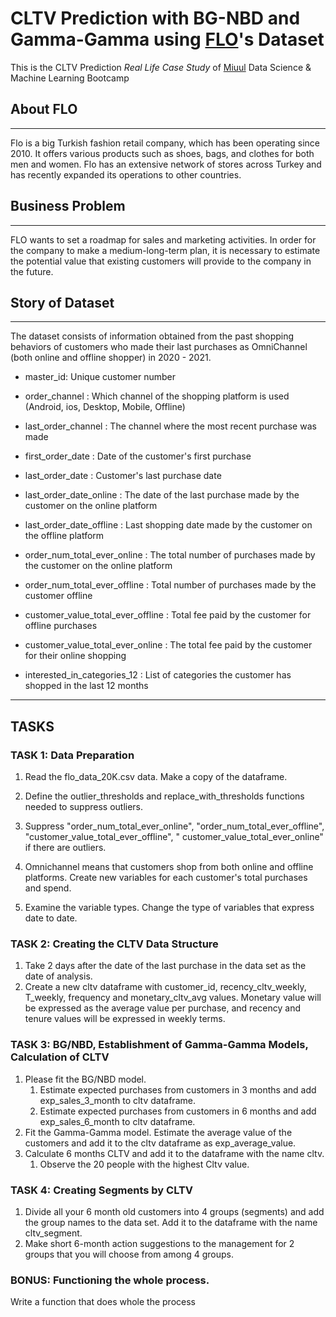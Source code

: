 # CLTV Prediction with BG-NBD and Gamma-Gamma using [FLO](https://www.flo.com.tr/)'s Dataset

This is the CLTV Prediction _Real Life Case Study_ of [Miuul](https://miuul.com/) Data Science & Machine Learning
Bootcamp

## About FLO

---
Flo is a big Turkish fashion retail company, which has been operating since 2010. It offers various
products
such as shoes, bags, and clothes for both men and women. Flo has an extensive network of stores across Turkey and has
recently expanded its operations to other countries.

## Business Problem

---

FLO wants to set a roadmap for sales and marketing activities.
In order for the company to make a medium-long-term plan, it is necessary to estimate the potential value that existing
customers will provide to the company in the future.

## Story of Dataset

---

The dataset consists of information obtained from the past shopping behaviors of
customers who made their last purchases as OmniChannel (both online and offline shopper) in 2020 - 2021.

- master_id: Unique customer number

- order_channel : Which channel of the shopping platform is used (Android, ios, Desktop, Mobile, Offline)

- last_order_channel : The channel where the most recent purchase was made

- first_order_date : Date of the customer's first purchase

- last_order_date : Customer's last purchase date

- last_order_date_online : The date of the last purchase made by the customer on the online platform

- last_order_date_offline : Last shopping date made by the customer on the offline platform

- order_num_total_ever_online : The total number of purchases made by the customer on the online platform

- order_num_total_ever_offline : Total number of purchases made by the customer offline

- customer_value_total_ever_offline : Total fee paid by the customer for offline purchases

- customer_value_total_ever_online : The total fee paid by the customer for their online shopping

- interested_in_categories_12 : List of categories the customer has shopped in the last 12 months

---

## TASKS

### TASK 1: Data Preparation

1. Read the flo_data_20K.csv data. Make a copy of the dataframe.

2. Define the outlier_thresholds and replace_with_thresholds functions needed to suppress outliers.

3. Suppress "order_num_total_ever_online", "order_num_total_ever_offline", "customer_value_total_ever_offline", "
   customer_value_total_ever_online" if there are outliers.
4. Omnichannel means that customers shop from both online and offline platforms. Create new variables for each
   customer's total purchases and spend.
5. Examine the variable types. Change the type of variables that express date to date.

### TASK 2: Creating the CLTV Data Structure

1. Take 2 days after the date of the last purchase in the data set as the date of analysis.
2. Create a new cltv dataframe with customer_id, recency_cltv_weekly, T_weekly, frequency and monetary_cltv_avg values.
   Monetary value will be expressed as the average value per purchase, and recency and tenure values will be expressed
   in weekly terms.

### TASK 3: BG/NBD, Establishment of Gamma-Gamma Models, Calculation of CLTV

1. Please fit the BG/NBD model.
    1. Estimate expected purchases from customers in 3 months and add exp_sales_3_month to cltv dataframe.
    2. Estimate expected purchases from customers in 6 months and add exp_sales_6_month to cltv dataframe.
2. Fit the Gamma-Gamma model. Estimate the average value of the customers and add it to the cltv dataframe as
   exp_average_value.
3. Calculate 6 months CLTV and add it to the dataframe with the name cltv.
    1. Observe the 20 people with the highest Cltv value.

### TASK 4: Creating Segments by CLTV

1. Divide all your 6 month old customers into 4 groups (segments) and add the group names to the
   data set. Add it to the dataframe with the name cltv_segment.
2. Make short 6-month action suggestions to the management for 2 groups
   that you will choose from among 4 groups.

### BONUS: Functioning the whole process.

Write a function that does whole the process
